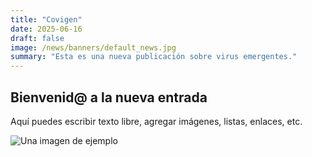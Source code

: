 ```yaml
---
title: "Covigen"
date: 2025-06-16
draft: false
image: /news/banners/default_news.jpg
summary: "Esta es una nueva publicación sobre virus emergentes."
---
```


## Bienvenid@ a la nueva entrada

Aquí puedes escribir texto libre, agregar imágenes, listas, enlaces, etc.

![Una imagen de ejemplo](/news/banners/sars.png)
